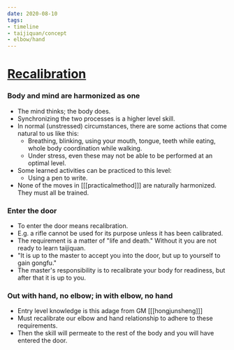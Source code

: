 ```yaml
---
date: 2020-08-10
tags:
- timeline
- taijiquan/concept
- elbow/hand
---
```


# [Recalibration](http://practicalmethod.com/2015/01/recalibration/)

### Body and mind are harmonized as one
* The mind thinks; the body does.
* Synchronizing the two processes is a higher level skill.
* In normal (unstressed) circumstances, there are some actions that come natural to us like this:
  * Breathing, blinking, using your mouth, tongue, teeth while eating, whole body coordination while walking.
  * Under stress, even these may not be able to be performed at an optimal level.
* Some learned activities can be practiced to this level:
  * Using a pen to write.
* None of the moves in [[[practicalmethod]]] are naturally harmonized.  They must all be trained.

### Enter the door
* To enter the door means recalibration.
* E.g. a rifle cannot be used for its purpose unless it has been calibrated.
* The requirement is a matter of "life and death."  Without it you are not ready to learn taijiquan.
* "It is up to the master to accept you into the door, but up to yourself to gain gongfu."
* The master's responsibility is to recalibrate your body for readiness, but after that it is up to you.

### Out with hand, no elbow; in with elbow, no hand
* Entry level knowledge is this adage from GM [[[hongjunsheng]]]
* Must recalibrate our elbow and hand relationship to adhere to these requirements.
* Then the skill will permeate to the rest of the body and you will have entered the door.
